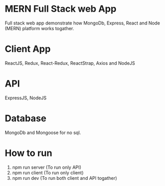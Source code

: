 # MERN Full Stack web App
Full stack web app demonstrate how MongoDb, Express, React and Node (MERN) platform works togather.

# Client App
ReactJS, Redux, React-Redux, ReactStrap, Axios and NodeJS

# API
ExpressJS, NodeJS

# Database
MongoDb and Mongoose for no sql.

# How to run
1) npm run server (To run only API)
2) npm run client (To run only client)
3) npm run dev (To run both client and API togather)